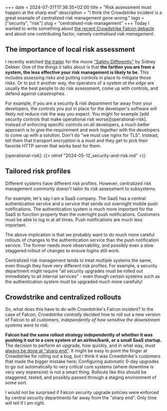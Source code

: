 +++
date = 2024-07-31T17:36:35+02:00
title = "Risk assessment must happen at the sharp end"
description = "I think the Crowdstrike incident is a great example of centralized risk management gone wrong."
tags = ["security", "risk"]
slug = "centralised-risk-management"
+++
Today I wanted to write something about [the recent Crowdstrike Falcon debacle][crowdstrike-debacle] and about one contributing factor, namely _centralised risk management_.

[crowdstrike-debacle]: https://en.wikipedia.org/wiki/2024_CrowdStrike_incident

## The importance of local risk assessment

I recently watched [the trailer][safety-differently-trailer] for the movie ["Safety Differently"][safety-differently] by Sidney Dekker. One of the things it talks about is that **the farther you are from a system, the less effective your risk management is likely to be**. This includes assessing risks and putting controls in place to mitigate those risks. Or to put it another way, the operators of a system _at the edge_ are usually the best people to do risk assessment, come up with controls, and defend against catastrophes.

[safety-differently-trailer]: https://www.youtube.com/watch?v=IEYN38nir_w
[safety-differently]: https://www.youtube.com/watch?v=EeIucLnEa24

For example, if you are a security & risk department far away from your developers, the controls you put in place for the developer's software will likely not reduce risk the way you expect. You might for example [add security controls that make operational risk worse][operational-risk]. Instead of enforcing specific controls on all developers, a much better approach is to give the requirement and work _together_ with the developers to come up with a solution. Don't do "we must use nginx for TLS". Instead, tell them that transport encryption is a must and they get to pick their favorite HTTP server that works best for them.

[operational-risk]: {{< relref "2024-05-12_security-and-risk.md" >}}

## Tailored risk profiles

Different systems have different risk profiles. However, centralized risk management commonly doesn't tailor its risk assessment to subsystems.

For example, let's say I am a SaaS company. The SaaS has a central authentication service and a service that sends out overnight mobile push notifications. The authentication system is much more important for the SaaS to function properly than the overnight push notifications. Customers must be able to log in at all times. Push notifications are much less important.

The above implication is that we probably want to do much more careful rollouts of changes to the authentication service than the push notification service. The former needs more observability, and possibly even a slow staggered rollout of changes to ensure logins still work.

Centralized risk management tends to treat multiple systems the same, even though they have very different risk profiles. For example, a security department might require "all security upgrades must be rolled out immediately to all internal services" - even though certain systems such as the authentication system must be upgraded much more carefully!

## Crowdstrike and centralized rollouts

So, what does this have to do with Crowdstrike's Falcon incident? In the case of Falcon, Crowdstrike _centrally_ decided how to roll out a new version of Falcon to all customers, _independently of how sensitive the downstream systems were to risk_.

**Falcon had the same rollout strategy independently of whether it was pushing it out to a core system of an airline/bank, or a small SaaS startup.** The decision to perform an upgrade, how quickly, and in what way, must [always be done at "sharp end"][sharp-end]. It might be easy to point the finger at Crowdstrike for rolling out a bug, but I think it was Crowdstrike's customers that made the bigger mistake here; Configuring automatic 0-day upgrades to go out automatically to very critical core systems (where downtime is very very expensive) is not a smart thing. Rollouts like this should be staggered, tested, and possibly passed through a staging environment of some sort.

[sharp-end]: https://how.complexsystems.fail/#11

I would not be surprised if Falcon security upgrade policies were enforced by central security departments far away from the "sharp end". Only time will tell if I am right.